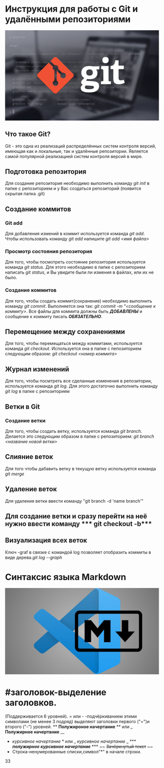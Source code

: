 # Инструкция для работы с Git и удалёнными репозиториями
![pam pam](gitSomaliProgrammers.jpg)
## Что такое Git?
Git - это одна из реализаций распределённых систем контроля версий, имеющая как и локальные, так и удалённые репозитории. Является самой популярной реализацией систем контроля версий в мире.
## Подготовка репозитория
Для создание репозитория необходимо выполнить команду *git init*  в папке с репозиторием и у Вас создаться репозиторий (появится скрытая папка .git)

## Создание коммитов

### Git add
Для добавления измений в коммит используется команда *git add*. Чтобы использовать команду *git add* напишите *git add <имя файла>*

### Просмотр состояния репозитория
Для того, чтобы посмотреть состояние репозитория используется команда *git status*. Для этого необходимо в папке с репозиторием написать *git status*, и Вы увидите были ли измения в файлах, или их не было.

### Создание коммитов
Для того, чтобы создать коммит(сохранение) необходимо выполнить команду *git commit*. Выполняется она так: *git commit -m "<сообщение к коммиту>*. Все файлы для коммита должны быть ***ДОБАВЛЕНЫ*** и сообщение к коммиту писать ***ОБЯЗАТЕЛЬНО***.

## Перемещение между сохранениями
Для того, чтобы перемещаться между коммитами, используется команда *git checkout*. Используется она в папке с пепозиторием следующим образом: *git checkout <номер коммита>*

## Журнал изменений
Для того, чтобы посмтреть все сделанные изменения в репозитории, используется команда *git log*. Для этого достаточно выполнить команду *git log* в папке с репозиторием

## Ветки в Git

### Создание ветки

Для того, чтобы создать ветку, используется команда *git branch*. Делается это следующим образом в папке с репозиторием: *git branch <название новой ветки>*

## Слияние веток

Для того чтобы дабавить ветку в текущую ветку используется команда *git merge  <name branch>*

## Удаление веток
Для удаления ветки ввести команду "git branch -d 'name branch'"

## Для создание ветки и сразу перейти на неё нужно ввести команду *** git checkout -b***
## Визуализация всех веток
Ключ -graf в связке с командой log позволяет отобразить коммиты в виде дерева.*git log --graph*
# Синтаксис языка Markdown
![paam](maxresdefault.jpg)
# #заголовок-выделение заголовков.
(Поддерживается 6 уровней).
= или - -подчёркиванием этими символами (не менее 3 подряд) выделяют заголовки первого ("=")и второго ("-") уровней.
** **Полужироное начертание** ** или _ __Полужирное начертание__ __
* *курсивное начертание* * или _ _курсивное начертание_ _
*** ***полужирное курсивное начертание*** ***
~~ ~~Зачёркнутый текст~~ ~~
* Строка-ненумерованные списки,символ"*" в начале строки.

33